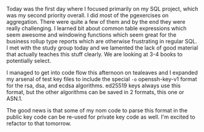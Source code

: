 Today was the first day where I focused primarily on my SQL project, which was my second priority overall. I did most of the pgexercises on aggregation. There were quite a few of them and by the end they were really challenging. I learned bit about common table expressions which seem awesome and windowing functions which seem great for the business rollup type reports which are otherwise frustrating in regular SQL. I met with the study group today and we lamented the lack of good material that actually teaches this stuff clearly. We are looking at 3-4 books to potentially select.

I managed to get into code flow this afternoon on tealeaves and I expanded my arsenal of test key files to include the special `-o` openssh-key-v1 format for the rsa, dsa, and ecdsa algorithms. ed25519 keys always use this format, but the other algorithms can be saved in 2 formats, this one or ASN.1.

The good news is that some of my nom code to parse this format in the public key code can be re-used for private key code as well. I'm excited to refactor to that tomorrow.
